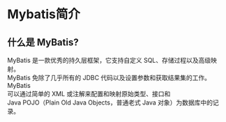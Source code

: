 # Mybatis简介  
## 什么是 MyBatis?  
MyBatis 是一款优秀的持久层框架，它支持自定义 SQL、存储过程以及高级映射。  
MyBatis 免除了几乎所有的 JDBC 代码以及设置参数和获取结果集的工作。MyBatis   
可以通过简单的 XML 或注解来配置和映射原始类型、接口和   
Java POJO（Plain Old Java Objects，普通老式 Java 对象）为数据库中的记录。
